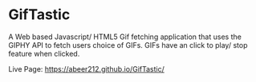 # GifTastic

A Web based Javascript/ HTML5 Gif fetching application that uses the GIPHY API to fetch users choice of GIFs. GIFs have an click to play/ stop feature when clicked.

Live Page: https://abeer212.github.io/GifTastic/
